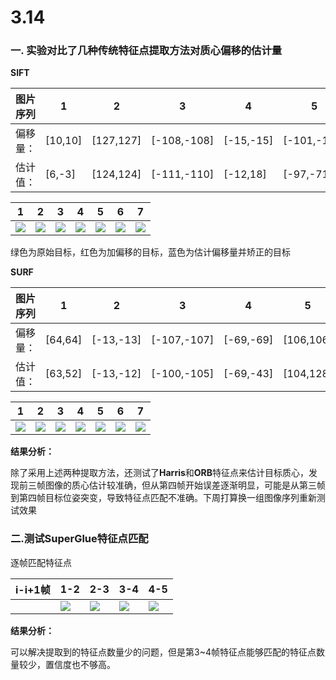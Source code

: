 # 3.14

### 一. 实验对比了几种传统特征点提取方法对质心偏移的估计量

**SIFT**      

| 图片序列 | 1       | 2         | 3           | 4         | 5           | 6         | 7           |
| -------- | ------- | --------- | ----------- | --------- | ----------- | --------- | ----------- |
| 偏移量： | [10,10] | [127,127] | [-108,-108] | [-15,-15] | [-101,-101] | [118,118] | [-127,-127] |
| 估计值： | [6,-3]  | [124,124] | [-111,-110] | [-12,18]  | [-97,-71]   | [119,146] | [-120,-95]  |

| 1                                                            | 2                                                            | 3                                                            | 4                                                            | 5                                                            | 6                                                            | 7                                                            |
| ------------------------------------------------------------ | ------------------------------------------------------------ | ------------------------------------------------------------ | ------------------------------------------------------------ | ------------------------------------------------------------ | ------------------------------------------------------------ | ------------------------------------------------------------ |
| ![](D:\MyArticles\ldc\WeeklyReport\2024\03.14\3.14.assets\sift_image_1.png) | ![](D:\MyArticles\ldc\WeeklyReport\2024\03.14\3.14.assets\sift_image_2.png) | ![](D:\MyArticles\ldc\WeeklyReport\2024\03.14\3.14.assets\sift_image_3.png) | ![](D:\MyArticles\ldc\WeeklyReport\2024\03.14\3.14.assets\sift_image_4.png) | ![](D:\MyArticles\ldc\WeeklyReport\2024\03.14\3.14.assets\sift_image_5.png) | ![](D:\MyArticles\ldc\WeeklyReport\2024\03.14\3.14.assets\sift_image_6.png) | ![](D:\MyArticles\ldc\WeeklyReport\2024\03.14\3.14.assets\sift_image_7.png) |

绿色为原始目标，红色为加偏移的目标，蓝色为估计偏移量并矫正的目标

**SURF**

| 图片序列 | 1       | 2         | 3           | 4         | 5         | 6         | 7        |
| -------- | ------- | --------- | ----------- | --------- | --------- | --------- | -------- |
| 偏移量： | [64,64] | [-13,-13] | [-107,-107] | [-69,-69] | [106,106] | [-89,-89] | [83,83]  |
| 估计值： | [63,52] | [-13,-12] | [-100,-105] | [-69,-43] | [104,128] | [-86,-63] | [79,111] |

| 1                                                            | 2                                                            | 3                                                            | 4                                                            | 5                                                            | 6                                                            | 7                                                            |
| ------------------------------------------------------------ | ------------------------------------------------------------ | ------------------------------------------------------------ | ------------------------------------------------------------ | ------------------------------------------------------------ | ------------------------------------------------------------ | ------------------------------------------------------------ |
| ![](D:\MyArticles\ldc\WeeklyReport\2024\03.14\3.14.assets\saved_image_1.png) | ![](D:\MyArticles\ldc\WeeklyReport\2024\03.14\3.14.assets\saved_image_2.png) | ![](D:\MyArticles\ldc\WeeklyReport\2024\03.14\3.14.assets\saved_image_3.png) | ![](D:\MyArticles\ldc\WeeklyReport\2024\03.14\3.14.assets\saved_image_4.png) | ![](D:\MyArticles\ldc\WeeklyReport\2024\03.14\3.14.assets\saved_image_5.png) | ![](D:\MyArticles\ldc\WeeklyReport\2024\03.14\3.14.assets\saved_image_6.png) | ![](D:\MyArticles\ldc\WeeklyReport\2024\03.14\3.14.assets\saved_image_7.png) |

**结果分析：**

除了采用上述两种提取方法，还测试了**Harris**和**ORB**特征点来估计目标质心，发现前三帧图像的质心估计较准确，但从第四帧开始误差逐渐明显，可能是从第三帧到第四帧目标位姿突变，导致特征点匹配不准确。下周打算换一组图像序列重新测试效果



### 二.测试SuperGlue特征点匹配

逐帧匹配特征点

| i-i+1帧 | 1-2                                                          | 2-3                                                          | 3-4                                                          | 4-5                                                          |
| ------- | ------------------------------------------------------------ | ------------------------------------------------------------ | ------------------------------------------------------------ | ------------------------------------------------------------ |
|         | ![](D:\MyArticles\ldc\WeeklyReport\2024\03.14\3.14.assets\CameraImage_1_CameraImage_2_matches.png) | ![](D:\MyArticles\ldc\WeeklyReport\2024\03.14\3.14.assets\CameraImage_2_CameraImage_3_matches.png) | ![](D:\MyArticles\ldc\WeeklyReport\2024\03.14\3.14.assets\CameraImage_3_CameraImage_4_matches.png) | ![](D:\MyArticles\ldc\WeeklyReport\2024\03.14\3.14.assets\CameraImage_4_CameraImage_5_matches.png) |

**结果分析：**

可以解决提取到的特征点数量少的问题，但是第3~4帧特征点能够匹配的特征点数量较少，置信度也不够高。